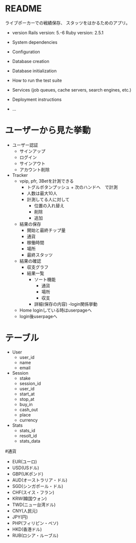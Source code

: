 # README

ライブポーカーでの戦績保存、
スタッツをはかるためのアプリ。

* version
Rails version: 5.-6
Ruby version: 2.5.1

* System dependencies

* Configuration

* Database creation

* Database initialization

* How to run the test suite

* Services (job queues, cache servers, search engines, etc.)

* Deployment instructions

* ...


# ユーザーから見た挙動
- ユーザー認証
  - サインアップ
  - ログイン
  - サインアウト
  - アカウント削除
- Tracker
  - vpip, pfr, 3Betを計測できる
    - トグルボタンプッシュ + 次のハンドへ　で計測
    - 人数は最大10人
    - 計測してる人に対して
      - 位置の入れ替え
      - 削除
      - 追加
  - 結果の保存
    - 開始と最終チップ量
    - 通貨
    - 稼働時間
    - 場所
    - 最終スタッツ
  - 結果の確認
    - 収支グラフ
    - 結果一覧
      - ソート機能
        - 通貨
        - 場所
        - 収支
      - 詳細(保存の内容)
-login関係挙動
  - Home loginしている時はuserpageへ
  - login後userpageへ


# テーブル
- User
  - user_id
  - name
  - email
- Session
  - stake
  - session_id
  - user_id
  - start_at
  - stop_at
  - buy_in
  - cash_out
  - place
  - currency
- Stats
  - stats_id
  - resolt_id
  - stats_data

#通貨
- EUR(ユーロ)
- USD(USドル)
- GBP(UKポンド)
- AUD(オーストラリア・ドル)
- SGD(シンガポール・ドル)
- CHF(スイス・フラン)
- KRW(韓国ウォン)
- TWD(ニュー台湾ドル)
- CNY(人民元)
- JPY(円)
- PHP(フィリピン・ペソ)
- HKD(香港ドル)
- RUB(ロシア・ルーブル)